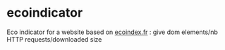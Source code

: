 # ecoindicator

Eco indicator for a website based on [ecoindex.fr](http://www.ecoindex.fr) : give dom elements/nb HTTP requests/downloaded size
